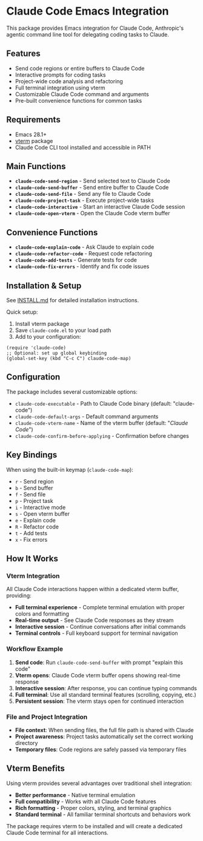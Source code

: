# Claude Code Emacs Integration

This package provides Emacs integration for Claude Code, Anthropic's
agentic command line tool for delegating coding tasks to Claude.

## Features

- Send code regions or entire buffers to Claude Code
- Interactive prompts for coding tasks
- Project-wide code analysis and refactoring
- Full terminal integration using vterm
- Customizable Claude Code command and arguments
- Pre-built convenience functions for common tasks

## Requirements

- Emacs 28.1+
- [vterm](https://github.com/akermu/emacs-libvterm) package
- Claude Code CLI tool installed and accessible in PATH

## Main Functions

- **`claude-code-send-region`** - Send selected text to Claude Code
- **`claude-code-send-buffer`** - Send entire buffer to Claude Code
- **`claude-code-send-file`** - Send any file to Claude Code
- **`claude-code-project-task`** - Execute project-wide tasks
- **`claude-code-interactive`** - Start an interactive Claude Code session
- **`claude-code-open-vterm`** - Open the Claude Code vterm buffer

## Convenience Functions

- **`claude-code-explain-code`** - Ask Claude to explain code
- **`claude-code-refactor-code`** - Request code refactoring
- **`claude-code-add-tests`** - Generate tests for code
- **`claude-code-fix-errors`** - Identify and fix code issues

## Installation & Setup

See [INSTALL.md](INSTALL.md) for detailed installation instructions.

Quick setup:
1. Install vterm package
2. Save `claude-code.el` to your load path
3. Add to your configuration:

```elisp
(require 'claude-code)
;; Optional: set up global keybinding
(global-set-key (kbd "C-c C") claude-code-map)
```

## Configuration

The package includes several customizable options:
- `claude-code-executable` - Path to Claude Code binary (default: "claude-code")
- `claude-code-default-args` - Default command arguments
- `claude-code-vterm-name` - Name of the vterm buffer (default: "*Claude Code*")
- `claude-code-confirm-before-applying` - Confirmation before changes

## Key Bindings

When using the built-in keymap (`claude-code-map`):

- `r` - Send region
- `b` - Send buffer  
- `f` - Send file
- `p` - Project task
- `i` - Interactive mode
- `s` - Open vterm buffer
- `e` - Explain code
- `R` - Refactor code
- `t` - Add tests
- `x` - Fix errors

## How It Works

### Vterm Integration

All Claude Code interactions happen within a dedicated vterm buffer, providing:
- **Full terminal experience** - Complete terminal emulation with proper colors and formatting
- **Real-time output** - See Claude Code responses as they stream
- **Interactive session** - Continue conversations after initial commands
- **Terminal controls** - Full keyboard support for terminal navigation

### Workflow Example

1. **Send code**: Run `claude-code-send-buffer` with prompt "explain this code"  
2. **Vterm opens**: Claude Code vterm buffer opens showing real-time response
3. **Interactive session**: After response, you can continue typing commands
4. **Full terminal**: Use all standard terminal features (scrolling, copying, etc.)
5. **Persistent session**: The vterm stays open for continued interaction

### File and Project Integration

- **File context**: When sending files, the full file path is shared with Claude
- **Project awareness**: Project tasks automatically set the correct working directory
- **Temporary files**: Code regions are safely passed via temporary files

## Vterm Benefits

Using vterm provides several advantages over traditional shell integration:
- **Better performance** - Native terminal emulation
- **Full compatibility** - Works with all Claude Code features
- **Rich formatting** - Proper colors, styling, and terminal graphics
- **Standard terminal** - All familiar terminal shortcuts and behaviors work

The package requires vterm to be installed and will create a dedicated Claude Code terminal for all interactions.